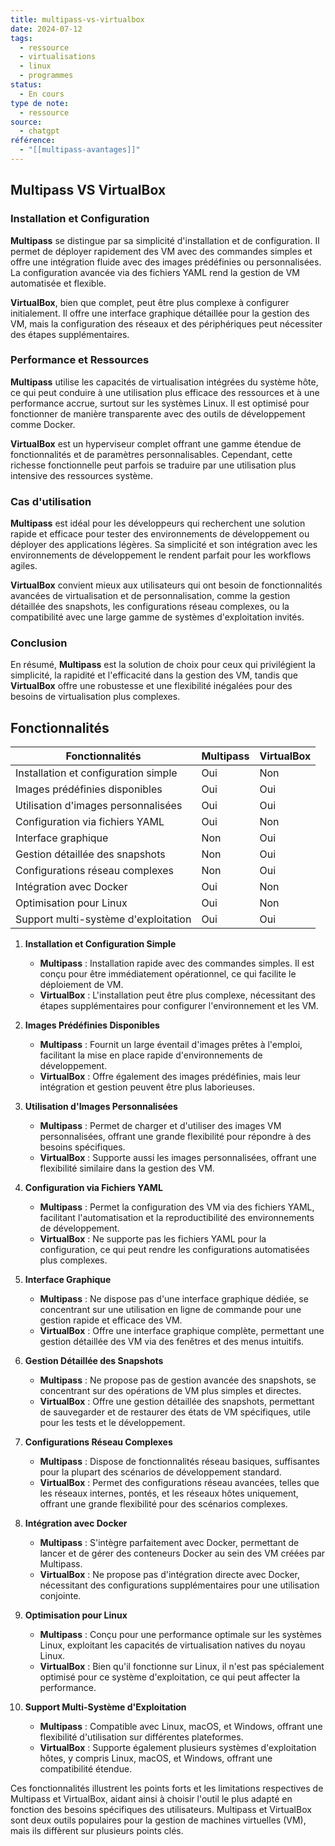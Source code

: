 ```yaml
---
title: multipass-vs-virtualbox
date: 2024-07-12
tags:
  - ressource
  - virtualisations
  - linux
  - programmes
status:
  - En cours
type de note:
  - ressource
source:
  - chatgpt
référence:
  - "[[multipass-avantages]]"
---
```


## Multipass VS VirtualBox

### Installation et Configuration
**Multipass** se distingue par sa simplicité d'installation et de configuration. Il permet de déployer rapidement des VM avec des commandes simples et offre une intégration fluide avec des images prédéfinies ou personnalisées. La configuration avancée via des fichiers YAML rend la gestion de VM automatisée et flexible.

**VirtualBox**, bien que complet, peut être plus complexe à configurer initialement. Il offre une interface graphique détaillée pour la gestion des VM, mais la configuration des réseaux et des périphériques peut nécessiter des étapes supplémentaires.

### Performance et Ressources
**Multipass** utilise les capacités de virtualisation intégrées du système hôte, ce qui peut conduire à une utilisation plus efficace des ressources et à une performance accrue, surtout sur les systèmes Linux. Il est optimisé pour fonctionner de manière transparente avec des outils de développement comme Docker.

**VirtualBox** est un hyperviseur complet offrant une gamme étendue de fonctionnalités et de paramètres personnalisables. Cependant, cette richesse fonctionnelle peut parfois se traduire par une utilisation plus intensive des ressources système.

### Cas d'utilisation
**Multipass** est idéal pour les développeurs qui recherchent une solution rapide et efficace pour tester des environnements de développement ou déployer des applications légères. Sa simplicité et son intégration avec les environnements de développement le rendent parfait pour les workflows agiles.

**VirtualBox** convient mieux aux utilisateurs qui ont besoin de fonctionnalités avancées de virtualisation et de personnalisation, comme la gestion détaillée des snapshots, les configurations réseau complexes, ou la compatibilité avec une large gamme de systèmes d'exploitation invités.

### Conclusion
En résumé, **Multipass** est la solution de choix pour ceux qui privilégient la simplicité, la rapidité et l'efficacité dans la gestion des VM, tandis que **VirtualBox** offre une robustesse et une flexibilité inégalées pour des besoins de virtualisation plus complexes.

## Fonctionnalités

| Fonctionnalités                      | Multipass | VirtualBox |
| ------------------------------------ | --------- | ---------- |
| Installation et configuration simple | Oui       | Non        |
| Images prédéfinies disponibles       | Oui       | Oui        |
| Utilisation d'images personnalisées  | Oui       | Oui        |
| Configuration via fichiers YAML      | Oui       | Non        |
| Interface graphique                  | Non       | Oui        |
| Gestion détaillée des snapshots      | Non       | Oui        |
| Configurations réseau complexes      | Non       | Oui        |
| Intégration avec Docker              | Oui       | Non        |
| Optimisation pour Linux              | Oui       | Non        |
| Support multi-système d'exploitation | Oui       | Oui        |

1. **Installation et Configuration Simple**
   - **Multipass** : Installation rapide avec des commandes simples. Il est conçu pour être immédiatement opérationnel, ce qui facilite le déploiement de VM.
   - **VirtualBox** : L'installation peut être plus complexe, nécessitant des étapes supplémentaires pour configurer l'environnement et les VM.

2. **Images Prédéfinies Disponibles**
   - **Multipass** : Fournit un large éventail d'images prêtes à l'emploi, facilitant la mise en place rapide d'environnements de développement.
   - **VirtualBox** : Offre également des images prédéfinies, mais leur intégration et gestion peuvent être plus laborieuses.

3. **Utilisation d'Images Personnalisées**
   - **Multipass** : Permet de charger et d'utiliser des images VM personnalisées, offrant une grande flexibilité pour répondre à des besoins spécifiques.
   - **VirtualBox** : Supporte aussi les images personnalisées, offrant une flexibilité similaire dans la gestion des VM.

4. **Configuration via Fichiers YAML**
   - **Multipass** : Permet la configuration des VM via des fichiers YAML, facilitant l'automatisation et la reproductibilité des environnements de développement.
   - **VirtualBox** : Ne supporte pas les fichiers YAML pour la configuration, ce qui peut rendre les configurations automatisées plus complexes.

5. **Interface Graphique**
   - **Multipass** : Ne dispose pas d'une interface graphique dédiée, se concentrant sur une utilisation en ligne de commande pour une gestion rapide et efficace des VM.
   - **VirtualBox** : Offre une interface graphique complète, permettant une gestion détaillée des VM via des fenêtres et des menus intuitifs.

6. **Gestion Détaillée des Snapshots**
   - **Multipass** : Ne propose pas de gestion avancée des snapshots, se concentrant sur des opérations de VM plus simples et directes.
   - **VirtualBox** : Offre une gestion détaillée des snapshots, permettant de sauvegarder et de restaurer des états de VM spécifiques, utile pour les tests et le développement.

7. **Configurations Réseau Complexes**
   - **Multipass** : Dispose de fonctionnalités réseau basiques, suffisantes pour la plupart des scénarios de développement standard.
   - **VirtualBox** : Permet des configurations réseau avancées, telles que les réseaux internes, pontés, et les réseaux hôtes uniquement, offrant une grande flexibilité pour des scénarios complexes.

8. **Intégration avec Docker**
   - **Multipass** : S'intègre parfaitement avec Docker, permettant de lancer et de gérer des conteneurs Docker au sein des VM créées par Multipass.
   - **VirtualBox** : Ne propose pas d'intégration directe avec Docker, nécessitant des configurations supplémentaires pour une utilisation conjointe.

9. **Optimisation pour Linux**
   - **Multipass** : Conçu pour une performance optimale sur les systèmes Linux, exploitant les capacités de virtualisation natives du noyau Linux.
   - **VirtualBox** : Bien qu'il fonctionne sur Linux, il n'est pas spécialement optimisé pour ce système d'exploitation, ce qui peut affecter la performance.

10. **Support Multi-Système d'Exploitation**
    - **Multipass** : Compatible avec Linux, macOS, et Windows, offrant une flexibilité d'utilisation sur différentes plateformes.
    - **VirtualBox** : Supporte également plusieurs systèmes d'exploitation hôtes, y compris Linux, macOS, et Windows, offrant une compatibilité étendue.

Ces fonctionnalités illustrent les points forts et les limitations respectives de Multipass et VirtualBox, aidant ainsi à choisir l'outil le plus adapté en fonction des besoins spécifiques des utilisateurs.
Multipass et VirtualBox sont deux outils populaires pour la gestion de machines virtuelles (VM), mais ils diffèrent sur plusieurs points clés. 


